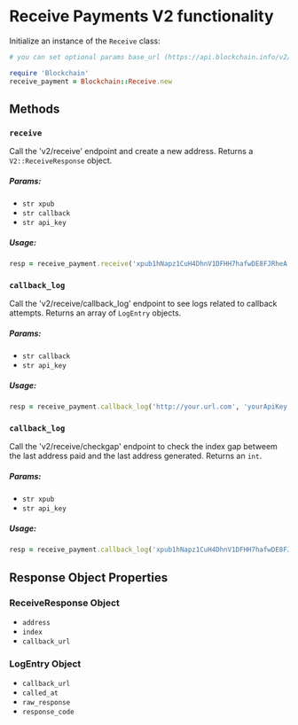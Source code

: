 # Receive Payments V2 functionality

Initialize an instance of the `Receive` class:

```ruby
# you can set optional params base_url (https://api.blockchain.info/v2/ by default).

require 'Blockchain'
receive_payment = Blockchain::Receive.new
```


## Methods

### `receive`
Call the 'v2/receive' endpoint and create a new address. Returns a `V2::ReceiveResponse` object.

##### Params:
* `str xpub`
* `str callback`
* `str api_key`

##### Usage:
```ruby
resp = receive_payment.receive('xpub1hNapz1CuH4DhnV1DFHH7hafwDE8FJRheA', 'http://your.url.com', 'yourApiKey')
```

### `callback_log`
Call the 'v2/receive/callback_log' endpoint to see logs related to callback attempts. Returns an array of `LogEntry` objects.

##### Params:
* `str callback`
* `str api_key`

##### Usage:
```ruby
resp = receive_payment.callback_log('http://your.url.com', 'yourApiKey')
```

### `callback_log`
Call the 'v2/receive/checkgap' endpoint to check the index gap betweem the last address paid and the last address generated. Returns an `int`.

##### Params:
* `str xpub`
* `str api_key`

##### Usage:
```ruby
resp = receive_payment.callback_log('xpub1hNapz1CuH4DhnV1DFHH7hafwDE8FJRheA', 'yourApiKey')
```

## Response Object Properties

### ReceiveResponse Object
* `address`
* `index`
* `callback_url`

### LogEntry Object
* `callback_url`
* `called_at`
* `raw_response`
* `response_code`
